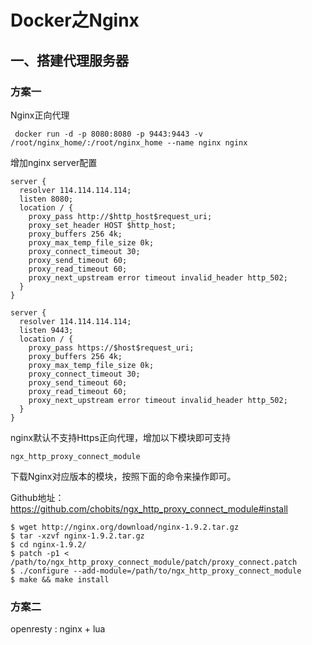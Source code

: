 # Docker之Nginx



## 一、搭建代理服务器

### 方案一

Nginx正向代理

```shell
 docker run -d -p 8080:8080 -p 9443:9443 -v /root/nginx_home/:/root/nginx_home --name nginx nginx
```

增加nginx server配置

```
server {  
  resolver 114.114.114.114;      
  listen 8080;  
  location / {  
    proxy_pass http://$http_host$request_uri;     
    proxy_set_header HOST $http_host;
    proxy_buffers 256 4k;
    proxy_max_temp_file_size 0k; 
    proxy_connect_timeout 30;
    proxy_send_timeout 60;
    proxy_read_timeout 60;
    proxy_next_upstream error timeout invalid_header http_502;
  }  
} 

server {  
  resolver 114.114.114.114;      
  listen 9443;  
  location / {  
    proxy_pass https://$host$request_uri;   
    proxy_buffers 256 4k;
    proxy_max_temp_file_size 0k; 
    proxy_connect_timeout 30;
    proxy_send_timeout 60;
    proxy_read_timeout 60;
    proxy_next_upstream error timeout invalid_header http_502;
  }  
}

```

nginx默认不支持Https正向代理，增加以下模块即可支持

```
ngx_http_proxy_connect_module 
```

下载Nginx对应版本的模块，按照下面的命令来操作即可。

Github地址：https://github.com/chobits/ngx_http_proxy_connect_module#install

```shell
$ wget http://nginx.org/download/nginx-1.9.2.tar.gz
$ tar -xzvf nginx-1.9.2.tar.gz
$ cd nginx-1.9.2/
$ patch -p1 < /path/to/ngx_http_proxy_connect_module/patch/proxy_connect.patch
$ ./configure --add-module=/path/to/ngx_http_proxy_connect_module
$ make && make install
```

### 方案二

openresty : nginx + lua

















































